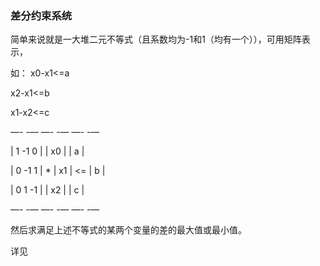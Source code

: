 
### 差分约束系统  ###

简单来说就是一大堆二元不等式（且系数均为-1和1（均有一个）），可用矩阵表示，

如：
x0-x1<=a

x2-x1<=b

x1-x2<=c

—-         -—   —-    -—    —-   -—

|  1 -1  0  |   |  x0  |    |  a  |

|  0 -1  1  | * |  x1  | <= |  b  |

|  0  1 -1  |   |  x2  |    |  c  |

—-         -—   —-    -—    —-   -—

然后求满足上述不等式的某两个变量的差的最大值或最小值。

详见 